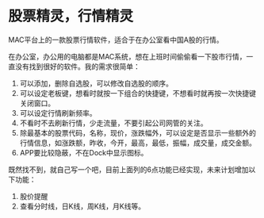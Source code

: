 # 股票精灵，行情精灵
MAC平台上的一款股票行情软件，适合于在办公室看中国A股的行情。

在办公室，办公用的电脑都是MAC系统，想在上班时间偷偷看一下股市行情，一直没有找到很好的软件。我的需求很简单：

1. 可以添加，删除自选股，可以修改自选股的顺序。
2. 可以设定老板键，想看时就按一下组合的快捷键，不想看时就再按一次快捷键关闭窗口。
3. 可以设定行情刷新频率。
4. 不看时不去刷新行情，少走流量，不要引起公司网管的关注。
5. 除最基本的股票代码，名称，现价，涨跌幅外，可以设定是否显示一些额外的行情信息，如涨跌额，昨收，今开，最高，最低，振幅，成交量，成交金额。
6. APP要比较隐蔽，不在Dock中显示图标。

既然找不到，就自己写一个吧，目前上面列的6点功能已经实现，未来计划增加以下功能：

1. 股价提醒
2. 查看分时线，日K线，周K线，月K线等。
